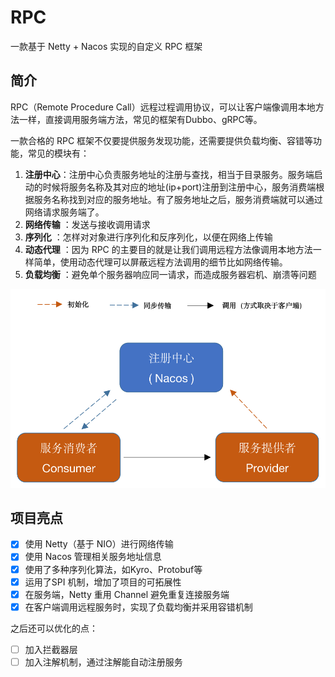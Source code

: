 # RPC

一款基于 Netty + Nacos 实现的自定义 RPC 框架

## 简介

RPC（Remote Procedure Call）远程过程调用协议，可以让客户端像调用本地方法一样，直接调用服务端方法，常见的框架有Dubbo、gRPC等。

一款合格的 RPC 框架不仅要提供服务发现功能，还需要提供负载均衡、容错等功能，常见的模块有：

1. **注册中心**：注册中心负责服务地址的注册与查找，相当于目录服务。服务端启动的时候将服务名称及其对应的地址(ip+port)注册到注册中心，服务消费端根据服务名称找到对应的服务地址。有了服务地址之后，服务消费端就可以通过网络请求服务端了。
2. **网络传输** ：发送与接收调用请求
3. **序列化** ：怎样对对象进行序列化和反序列化，以便在网络上传输
4. **动态代理** ：因为 RPC 的主要目的就是让我们调用远程方法像调用本地方法一样简单，使用动态代理可以屏蔽远程方法调用的细节比如网络传输。
5. **负载均衡** ：避免单个服务器响应同一请求，而造成服务器宕机、崩溃等问题

<img src=".\assets\architecture.png" alt="系统架构" style="zoom:67%;" />

## 项目亮点

- [x] 使用 Netty（基于 NIO）进行网络传输
- [x] 使用 Nacos 管理相关服务地址信息
- [x] 使用了多种序列化算法，如Kyro、Protobuf等
- [x] 运用了SPI 机制，增加了项目的可拓展性
- [x] 在服务端，Netty 重用 Channel 避免重复连接服务端
- [x] 在客户端调用远程服务时，实现了负载均衡并采用容错机制

之后还可以优化的点：

- [ ] 加入拦截器层
- [ ] 加入注解机制，通过注解能自动注册服务
